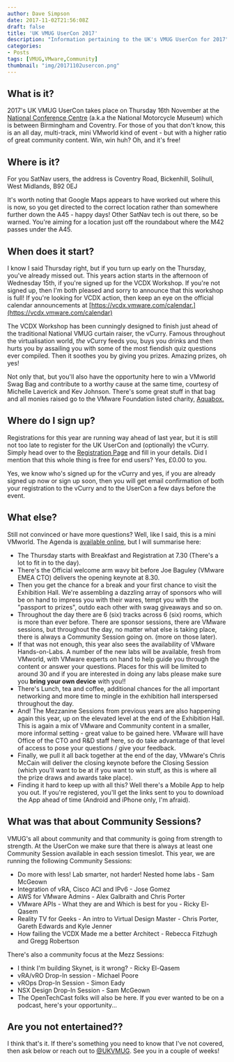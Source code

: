 ```yaml
---
author: Dave Simpson
date: 2017-11-02T21:56:08Z
draft: false
title: 'UK VMUG UserCon 2017'
description: "Information pertaining to the UK's VMUG UserCon for 2017"
categories:
- Posts
tags: [VMUG,VMware,Community]
thumbnail: "img/20171102usercon.png"
---
```

## What is it? ##
2017's UK VMUG UserCon takes place on Thursday 16th November at the [National Conference Centre](http://www.nationalconferencecentre.co.uk/) (a.k.a the National Motorcycle Museum) which is between Birmingham and Coventry. For those of you that don't know, this is an all day, multi-track, mini VMworld kind of event - but with a higher ratio of great community content. Win, win huh? Oh, and it's free!

## Where is it? ##
For you SatNav users, the address is 
Coventry Road, 
Bickenhill, 
Solihull, 
West Midlands, 
B92 0EJ

It's worth noting that Google Maps appears to have worked out where this is now, so you get directed to the correct location rather than somewhere further down the A45 - happy days! Other SatNav tech is out there, so be warned. You're aiming for a location just off the roundabout where the M42 passes under the A45. 

## When does it start? ##
I know I said Thursday right, but if you turn up early on the Thursday, you've already missed out. This years action starts in the afternoon of Wednesday 15th, if you're signed up for the VCDX Workshop. If you're not signed up, then I'm both pleased and sorry to announce that this workshop is full! If you're looking for VCDX action, then keep an eye on the official calendar announcements at [https://vcdx.vmware.com/calendar.](https://vcdx.vmware.com/calendar)

The VCDX Workshop has been cunningly designed to finish just ahead of the traditional National VMUG curtain raiser, the vCurry. Famous throughout the virtualisation world, *the* vCurry feeds you, buys you drinks and then hurts you by assailing you with some of the most fiendish quiz questions ever compiled. Then it soothes you by giving you prizes. Amazing prizes, oh yes! 

Not only that, but you'll also have the opportunity here to win a VMworld Swag Bag and contribute to a worthy cause at the same time, courtesy of Michelle Laverick and Kev Johnson. There's some great stuff in that bag and all monies raised go to the VMware Foundation listed charity, [Aquabox.](https://www.aquabox.org/what-we-do/our-aid-boxes.html) 

## Where do I sign up? ##
Registrations for this year are running way ahead of last year, but it is still not too late to register for the UK UserCon and (optionally) the vCurry. Simply head over to the [Registration Page](https://vmug.ps.membersuite.com/events/RegisterForEvent.aspx?contextID=6026e122-0078-c43e-ae00-0b3c9f833c2a) and fill in your details. Did I mention that this whole thing is free for end users? Yes, £0.00 to you.

Yes, we know who's signed up for the vCurry and yes, if you are already signed up now or sign up soon, then you will get email confirmation of both your registration to the vCurry and to the UserCon a few days before the event. 

## What else? ##
Still not convinced or have more questions? Well, like I said, this is a mini VMworld. The Agenda is [available online](https://www.vmug.com/Attend/VMUG-UserCon/United-Kingdom-VMUG-UserCon-2017#agenda), but I will summarise here:

- The Thursday starts with Breakfast and Registration at 7.30 (There's a lot to fit in to the day). 
- There's the Official welcome arm wavy bit before Joe Baguley (VMware EMEA CTO) delivers the opening keynote at 8.30.
- Then you get the chance for a break and your first chance to visit the Exhibition Hall. We're assembling a dazzling array of sponsors who will be on hand to impress you with their wares, tempt you with the "passport to prizes", outdo each other with swag giveaways and so on.
- Throughout the day there are 6 (six) tracks across 6 (six) rooms, which is more than ever before. There are sponsor sessions, there are VMware sessions, but throughout the day, no matter what else is taking place, there is always a Community Session going on. (more on those later).
- If that was not enough, this year also sees the availability of VMware Hands-on-Labs. A number of the new labs will be available, fresh from VMworld, with VMware experts on hand to help guide you through the content or answer your questions. Places for this will be limited to around 30 and if you are interested in doing any labs please make sure you **bring your own device** with you!!
- There's Lunch, tea and coffee, additional chances for the all important networking and more time to mingle in the exhibition hall interspersed throughout the day.
- And! The Mezzanine Sessions from previous years are also happening again this year, up on the elevated level at the end of the Exhibition Hall. This is again a mix of VMware and Community content in a smaller, more informal setting - great value to be gained here. VMware will have Office of the CTO and R&D staff here, so do take advantage of that level of access to pose your questions / give your feedback.
- Finally, we pull it all back together at the end of the day, VMware's Chris McCain will deliver the closing keynote before the Closing Session (which you'll want to be at if you want to win stuff, as this is where all the prize draws and awards take place).
- Finding it hard to keep up with all this? Well there's a Mobile App to help you out. If you're registered, you'll get the links sent to you to download the App ahead of time (Android and iPhone only, I'm afraid).

## What was that about Community Sessions? ##
VMUG's all about community and that community is going from strength to strength. At the UserCon we make sure that there is always at least one Community Session available in each session timeslot. This year, we are running the following Community Sessions:

- Do more with less! Lab smarter, not harder! Nested home labs - Sam McGeown
- Integration of vRA, Cisco ACI and IPv6 - Jose Gomez
- AWS for VMware Admins - Alex Galbraith and Chris Porter
- VMware APIs - What they are and Which is best for you - Ricky El-Qasem
- Reality TV for Geeks - An intro to Virtual Design Master - Chris Porter, Gareth Edwards and Kyle Jenner
- How failing the VCDX Made me a better Architect - Rebecca Fitzhugh and Gregg Robertson

There's also a community focus at the Mezz Sessions:

- I think I'm building Skynet, is it wrong? - Ricky El-Qasem
- vRA/vRO Drop-In session - Michael Poore
- vROps Drop-In Session - Simon Eady
- NSX Design Drop-In Session - Sam McGeown
- The OpenTechCast folks will also be here. If you ever wanted to be on a podcast, here's your opportunity... 

## Are you not entertained?? ##
I think that's it. If there's something you need to know that I've not covered, then ask below or reach out to [@UKVMUG](https://twitter.com/ukvmug "on the Twitters").  See you in a couple of weeks!
